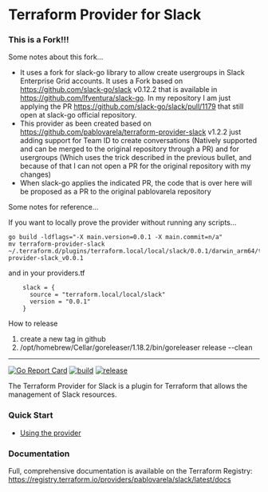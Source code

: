 # Terraform Provider for Slack


### This is a Fork!!!

Some notes about this fork...

- It uses a fork for slack-go library to allow create usergroups in Slack Enterprise Grid accounts. It uses a Fork based on https://github.com/slack-go/slack v0.12.2 that is available in https://github.com/lfventura/slack-go. In my repository I am just applying the PR https://github.com/slack-go/slack/pull/1179 that still open at slack-go official repository. 
- This provider as been created based on https://github.com/pablovarela/terraform-provider-slack v1.2.2 just adding support for Team ID to create conversations (Natively supported and can be merged to the original repository through a PR) and for usergroups (Which uses the trick described in the previous bullet, and because of that I can not open a PR for the original repository with my changes)
- When slack-go applies the indicated PR, the code that is over here will be proposed as a PR to the original pablovarela repository


Some notes for reference...

If you want to locally prove the provider without running any scripts...

```shell
go build -ldflags="-X main.version=0.0.1 -X main.commit=n/a"
mv terraform-provider-slack ~/.terraform.d/plugins/terraform.local/local/slack/0.0.1/darwin_arm64/terraform-provider-slack_v0.0.1
```

and in your providers.tf

```shell
    slack = {
      source = "terraform.local/local/slack"
      version = "0.0.1"
    }
```


How to release

1. create a new tag in github
2. /opt/homebrew/Cellar/goreleaser/1.18.2/bin/goreleaser release --clean

---

[![Go Report Card](https://goreportcard.com/badge/github.com/pablovarela/terraform-provider-slack)](https://goreportcard.com/report/github.com/pablovarela/terraform-provider-slack) <a href="https://github.com/pablovarela/terraform-provider-slack/actions?query=workflow%3ABuild">![build](https://github.com/pablovarela/terraform-provider-slack/workflows/Build/badge.svg)</a> <a href="https://github.com/pablovarela/terraform-provider-slack/actions?query=workflow%3Arelease">![release](https://github.com/pablovarela/terraform-provider-slack/workflows/release/badge.svg)</a>

The Terraform Provider for Slack is a plugin for Terraform that allows the
management of Slack resources.

### Quick Start

- [Using the provider ](https://registry.terraform.io/providers/pablovarela/slack/latest/docs)

### Documentation

Full, comprehensive documentation is available on the Terraform Registry: https://registry.terraform.io/providers/pablovarela/slack/latest/docs
